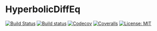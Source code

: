 # HyperbolicDiffEq

[![Build Status](https://github.com/ranocha/HyperbolicDiffEq.jl/workflows/CI/badge.svg)](https://github.com/ranocha/HyperbolicDiffEq.jl/actions)
[![Build status](https://ci.appveyor.com/api/projects/status/jmeyxsfmsqhirmbv?svg=true)](https://ci.appveyor.com/project/ranocha/HyperbolicDiffEq-jl)
[![Codecov](http://codecov.io/github/ranocha/HyperbolicDiffEq.jl/coverage.svg?branch=master)](http://codecov.io/github/ranocha/HyperbolicDiffEq.jl?branch=master)
[![Coveralls](https://coveralls.io/repos/github/ranocha/HyperbolicDiffEq.jl/badge.svg?branch=master)](https://coveralls.io/github/ranocha/HyperbolicDiffEq.jl?branch=master)
[![License: MIT](https://img.shields.io/badge/License-MIT-success.svg)](https://opensource.org/licenses/MIT)
